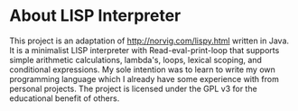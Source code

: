 # About LISP Interpreter
This project is an adaptation of http://norvig.com/lispy.html written in Java. It is a minimalist LISP interpreter with Read-eval-print-loop that supports simple arithmetic calculations, lambda's, loops, lexical scoping, and conditional expressions. My sole intention was to learn to write my own programming language which I already have some experience with from personal projects. The project is licensed under the GPL v3 for the educational benefit of others.
